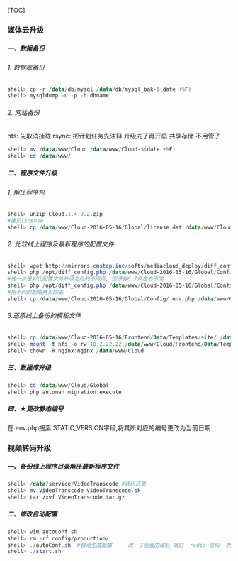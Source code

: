[TOC]

### 媒体云升级

##### 一、数据备份

###### 1. 数据库备份

```powershell
shell> cp -r /data/db/mysql /data/db/mysql_bak-$(date +%F)
shell> mysqldump -u -p -h dbname 
```

###### 2. 网站备份

nfs:  先取消挂载
rsync:  把计划任务先注释   升级完了再开启
共享存储  不用管了

```powershell
shell> mv /data/www/Cloud /data/www/Cloud-$(date +%F)
shell> cd /data/www/
```

##### 二、程序文件升级

###### 1. 解压程序包 

```powershell
shell> unzip Cloud.1.4.0.2.zip
#拷贝license
shell> cp /data/www/Cloud-2016-05-16/Global/license.dat /data/www/Cloud/Global/
```

###### 2. 比较线上程序及最新程序的配置文件

```powershell
shell> wget http://mirrors.cmstop.inc/softs/mediacloud_deploy/diff_config.php
shell> php /opt/diff_config.php /data/www/Cloud-2016-05-16/Global/Config/.env.php /data/www/Cloud/Global/Config/.env.php 
#这一步是对比配置文件升级之后的不同点, 应该有6.7条左右不同 
shell> php /opt/diff_config.php /data/www/Cloud-2016-05-16/Global/Config/.env.php  /data/www/Cloud/Global/Config/.env.example.php 
#把不同的配置拷贝回去
shell> cp /data/www/Cloud-2016-05-16/Global/Config/.env.php /data/www/Cloud/Global/Config/.env.php
```

###### 3.还原线上备份的模板文件 

```powershell
shell> cp /data/www/Cloud-2016-05-16/Frontend/Data/Templates/site/ /data/www/Cloud/Frontend/Data/Templates/
shell> mount -t nfs -o rw 10.2.22.22:/data/www/Cloud/Frontend/Data/Templates/site /data/www/Cloud/Frontend/Data/Templates/site
shell> chown -R nginx:nginx /data/www/Cloud
```

##### 三、数据库升级

```powershell
shell> cd /data/www/Cloud/Global
shell> php automan migration:execute
```

##### 四、★更改静态编号

在.env.php搜索 STATIC_VERSION字段,将其所对应的编号更改为当前日期

### 视频转码升级

##### 一、备份线上程序目录解压最新程序文件

```powershell
shell> /data/service/VideoTranscode #转码目录
shell> mv VideoTranscode VideoTranscode.bk
shell> tar zxvf VideoTranscode.tar.gz
```

##### 二、修改自动配置

```powershell
shell> vim autoConf.sh
shell> rm -rf config/production/
shell> ./autoConf.sh  #自动生成配置     改一下里面的域名 端口  redis 密码  然后执行就行
shell> ./start.sh
```